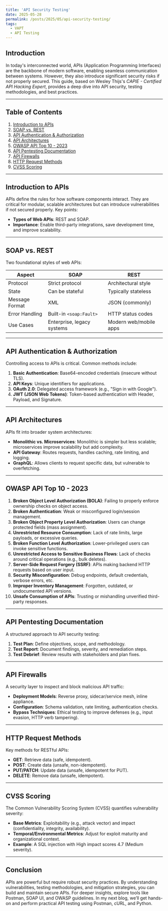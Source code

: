 ```yaml
---
title: 'API Security Testing'
date: 2025-05-28
permalink: /posts/2025/05/api-security-testing/
tags:
  - VAPT
  - API Testing
---
```



## Introduction
In today's interconnected world, APIs (Application Programming Interfaces) are the backbone of modern software, enabling seamless communication between systems. However, they also introduce significant security risks if not properly secured. This guide, based on Wesley Thijs's *CAPIE - Certified API Hacking Expert*, provides a deep dive into API security, testing methodologies, and best practices.

---

## Table of Contents
1. [Introduction to APIs](#introduction-to-apis)
2. [SOAP vs. REST](#soap-vs-rest)
3. [API Authentication & Authorization](#api-authentication--authorization)
4. [API Architectures](#api-architectures)
5. [OWASP API Top 10 - 2023](#owasp-api-top-10---2023)
6. [API Pentesting Documentation](#api-pentesting-documentation)
7. [API Firewalls](#api-firewalls)
8. [HTTP Request Methods](#http-request-methods)
9. [CVSS Scoring](#cvss-scoring)

---

## Introduction to APIs
APIs define the rules for how software components interact. They are critical for modular, scalable architectures but can introduce vulnerabilities if not secured properly. Key points:
- **Types of Web APIs**: REST and SOAP.
- **Importance**: Enable third-party integrations, save development time, and improve scalability.

---

## SOAP vs. REST
Two foundational styles of web APIs:

| Aspect          | SOAP                          | REST                          |
|-----------------|-------------------------------|-------------------------------|
| Protocol        | Strict protocol               | Architectural style           |
| State           | Can be stateful               | Typically stateless           |
| Message Format  | XML                           | JSON (commonly)              |
| Error Handling  | Built-in `<soap:Fault>`       | HTTP status codes             |
| Use Cases       | Enterprise, legacy systems    | Modern web/mobile apps       |

---

## API Authentication & Authorization
Controlling access to APIs is critical. Common methods include:
1. **Basic Authentication**: Base64-encoded credentials (insecure without TLS).
2. **API Keys**: Unique identifiers for applications.
3. **OAuth 2.0**: Delegated access framework (e.g., "Sign in with Google").
4. **JWT (JSON Web Tokens)**: Token-based authentication with Header, Payload, and Signature.

---

## API Architectures
APIs fit into broader system architectures:
- **Monolithic vs. Microservices**: Monolithic is simpler but less scalable; microservices improve scalability but add complexity.
- **API Gateway**: Routes requests, handles caching, rate limiting, and logging.
- **GraphQL**: Allows clients to request specific data, but vulnerable to overfetching.

---

## OWASP API Top 10 - 2023

1. **Broken Object Level Authorization (BOLA)**: Failing to properly enforce ownership checks on object access.
2. **Broken Authentication**: Weak or misconfigured login/session management.
3. **Broken Object Property Level Authorization**: Users can change protected fields (mass assignment).
4. **Unrestricted Resource Consumption**: Lack of rate limits, large payloads, or excessive queries.
5. **Broken Function Level Authorization**: Lower-privileged users can invoke sensitive functions.
6. **Unrestricted Access to Sensitive Business Flows**: Lack of checks around critical operations (e.g., bulk deletes).
7. **Server-Side Request Forgery (SSRF)**: APIs making backend HTTP requests based on user input.
8. **Security Misconfiguration**: Debug endpoints, default credentials, verbose errors, etc.
9. **Improper Inventory Management**: Forgotten, outdated, or undocumented API versions.
10. **Unsafe Consumption of APIs**: Trusting or mishandling unverified third-party responses.

---

## API Pentesting Documentation
A structured approach to API security testing:
1. **Test Plan**: Define objectives, scope, and methodology.
2. **Test Report**: Document findings, severity, and remediation steps.
3. **Test Debrief**: Review results with stakeholders and plan fixes.

---

## API Firewalls
A security layer to inspect and block malicious API traffic:
- **Deployment Models**: Reverse proxy, sidecar/service mesh, inline appliance.
- **Configuration**: Schema validation, rate limiting, authentication checks.
- **Bypass Techniques**: Ethical testing to improve defenses (e.g., input evasion, HTTP verb tampering).

---

## HTTP Request Methods
Key methods for RESTful APIs:
- **GET**: Retrieve data (safe, idempotent).
- **POST**: Create data (unsafe, non-idempotent).
- **PUT/PATCH**: Update data (unsafe, idempotent for PUT).
- **DELETE**: Remove data (unsafe, idempotent).

---

## CVSS Scoring
The Common Vulnerability Scoring System (CVSS) quantifies vulnerability severity:
- **Base Metrics**: Exploitability (e.g., attack vector) and impact (confidentiality, integrity, availability).
- **Temporal/Environmental Metrics**: Adjust for exploit maturity and organizational context.
- **Example**: A SQL injection with High impact scores 4.7 (Medium severity).

---

## Conclusion
APIs are powerful but require robust security practices. By understanding vulnerabilities, testing methodologies, and mitigation strategies, you can build and maintain secure APIs. For deeper insights, explore tools like Postman, SOAP UI, and OWASP guidelines. In my next blog, we’ll get hands-on and perform practical API testing using Postman, cURL, and Python.